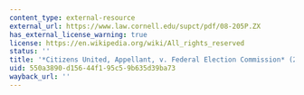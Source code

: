 ```yaml
---
content_type: external-resource
external_url: https://www.law.cornell.edu/supct/pdf/08-205P.ZX
has_external_license_warning: true
license: https://en.wikipedia.org/wiki/All_rights_reserved
status: ''
title: '*Citizens United, Appellant, v. Federal Election Commission* (2010) (PDF)'
uid: 550a3890-d156-44f1-95c5-9b635d39ba73
wayback_url: ''
---
```

